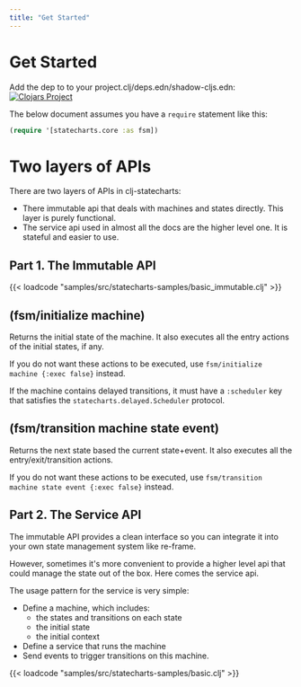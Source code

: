 ```yaml
---
title: "Get Started"
---
```


# Get Started

Add the dep to to your project.clj/deps.edn/shadow-cljs.edn: [![Clojars Project](https://img.shields.io/clojars/v/clj-statecharts.svg)](https://clojars.org/clj-statecharts)

The below document assumes you have a `require` statement like this:

```clojure
(require '[statecharts.core :as fsm])
```
# Two layers of APIs

There are two layers of APIs in clj-statecharts:

* There immutable api that deals with machines and states directly. This layer is purely functional.
* The service api used in almost all the docs are the higher level one. It is stateful and easier to use.

## Part 1. The Immutable API

{{< loadcode "samples/src/statecharts-samples/basic_immutable.clj" >}}

## (fsm/initialize machine)

Returns the initial state of the machine. It also executes all the entry actions of the initial states, if any.

If you do not want these actions to be executed, use `fsm/initialize machine {:exec false}` instead.

If the machine contains delayed transitions, it must have a
`:scheduler` key that satisfies the `statecharts.delayed.Scheduler`
protocol.

## (fsm/transition machine state event)

Returns the next state based the current state+event. It also executes all the entry/exit/transition actions.

If you do not want these actions to be executed, use `fsm/transition machine state event {:exec false}` instead.


## Part 2. The Service API

The immutable API provides a clean interface so you can integrate it
into your own state management system like re-frame.

However, sometimes it's more convenient to provide a higher level api
that could manage the state out of the box. Here comes the service api.

The usage pattern for the service is very simple:

* Define a machine, which includes:
  * the states and transitions on each state
  * the initial state
  * the initial context
* Define a service that runs the machine
* Send events to trigger transitions on this machine.

{{< loadcode "samples/src/statecharts-samples/basic.clj" >}}
